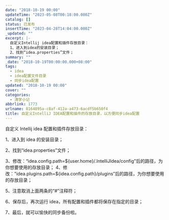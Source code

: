 ```yaml
---
date: "2018-10-19 00:00"
updateTime: "2023-05-08T00:18:00.000Z"
catalog: []
status: 已发布
insertTime: "2023-04-28T14:04:00.000Z"
_updated: ""
excerpt: |-
  自定义Intellij idea配置和插件存放目录：
  1、进入到idea的安装目录；
  2、找到“idea.properties”文件；
summary: ""
_date: "2018-10-19T00:00:00.000+08:00"
tags:
  - idea
  - idea配置文件目录
  - 同步idea配置
updated: "2018-10-19 00:00"
cover: ""
categories:
  - 清学小记
abbrlink: 1773
urlname: 8164895a-c8af-412a-a473-6acdf5b650f4
title: 自定义IntelliJ IDEA配置和插件的存放目录，以方便同步idea配置
---
```


自定义 Intellij idea 配置和插件存放目录：

1、进入到 idea 的安装目录；

2、找到“idea.properties”文件；

3、修改：“idea.config.path=${user.home}/.IntelliJIdea/config"后的路径，为你想要使用的存放目录； 4、修改："idea.plugins.path=${idea.config.path}/plugins”后的路径，为你想要使用的存放目录；

5、注意取消上面两条的“#”注释符；

6、保存后，再次运行 idea，所有配置和插件都将保存在指定的目录；

7、最后，就可以愉快的同步备份啦。
